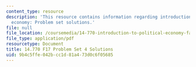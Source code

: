 ```yaml
---
content_type: resource
description: 'This resource contains information regarding introduction to political
  economy: Problem set solutions.'
file: null
file_location: /coursemedia/14-770-introduction-to-political-economy-fall-2017/9b4c5ffe042bcc1d81a473d0c6f05685_MIT14_770F17_pset4sol.pdf
file_type: application/pdf
resourcetype: Document
title: 14.770 F17 Problem Set 4 Solutions
uid: 9b4c5ffe-042b-cc1d-81a4-73d0c6f05685
---
```


